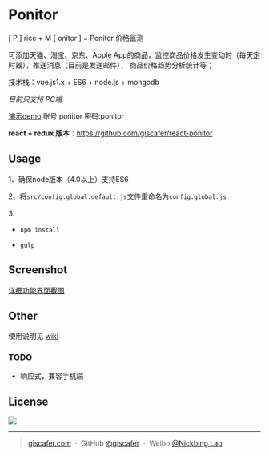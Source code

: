 # Ponitor

[ P ] rice + M [ onitor ] = Ponitor 价格监测 

可添加天猫、淘宝、京东、Apple App的商品，监控商品价格发生变动时（每天定时器），推送消息（目前是发送邮件），
商品价格趋势分析统计等；

技术栈：vue.js1.x + ES6 + node.js + mongodb   

*目前只支持 PC端*

[演示demo](http://project.xinong.wang:18080/) 账号:ponitor  密码:ponitor


**react + redux 版本**：https://github.com/giscafer/react-ponitor


## Usage


1、确保node版本（4.0以上）支持ES6

2、将`src/config.global.default.js`文件重命名为`config.global.js`

3、

- `npm install`

- `gulp`



## Screenshot

[详细功能界面截图](https://github.com/giscafer/Ponitor/wiki/Ponitor%E5%8A%9F%E8%83%BD%E7%95%8C%E9%9D%A2%E6%88%AA%E5%9B%BE)

## Other

使用说明见 [wiki](https://github.com/giscafer/Ponitor/wiki)

### TODO

- 响应式，兼容手机端

## License
![](https://img.shields.io/badge/license-MIT-blue.svg)

---

> [giscafer.com](http://giscafer.com) &nbsp;&middot;&nbsp;
> GitHub [@giscafer](https://github.com/giscafer) &nbsp;&middot;&nbsp;
> Weibo [@Nickbing Lao](https://weibo.com/laohoubin)
